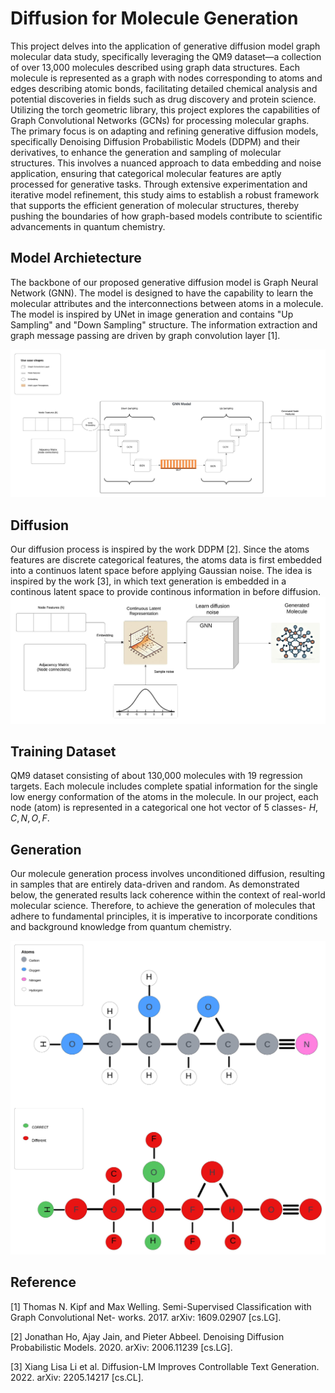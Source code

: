 # Diffusion for Molecule Generation

This project delves into the application of generative diffusion model graph molecular data study, specifically leveraging the QM9 dataset—a collection of over 13,000 molecules described using graph data structures. Each molecule is represented as a graph with nodes corresponding to atoms and edges describing atomic bonds, facilitating detailed chemical analysis and potential discoveries in fields such as drug discovery and protein science. 
Utilizing the torch geometric library, this project explores the capabilities of Graph Convolutional Networks (GCNs) for processing molecular graphs. The primary focus is on adapting and refining generative diffusion models, specifically Denoising Diffusion Probabilistic Models (DDPM) and their derivatives, to enhance the generation and sampling of molecular structures. This involves a nuanced approach to data embedding and noise application, ensuring that categorical molecular features are aptly processed for generative tasks. Through extensive experimentation and iterative model refinement, this study aims to establish a robust framework that supports the efficient generation of molecular structures, thereby pushing the boundaries of how graph-based models contribute to scientific advancements in quantum chemistry.


## Model Archietecture

The backbone of our proposed generative diffusion model is Graph Neural Network (GNN). The model is designed to have the capability to learn the molecular attributes and the interconnections between atoms in a molecule. The model is inspired by UNet in image generation and contains "Up Sampling" and "Down Sampling" structure. The information extraction and graph message passing are driven by graph convolution layer [1]. 

![Model architecture](figs/GNN_model_Diagram.jpeg)

## Diffusion
Our diffusion process is inspired by the work DDPM [2]. Since the atoms features are discrete categorical features, the atoms data is first embedded into a continuos latent space before applying Gaussian noise. The idea is inspired by the work [3], in which text generation is embedded in a continous latent space to provide continous information in before diffusion. 
![Diffusion Model](figs/Diffusion.jpeg)



## Training Dataset

QM9 dataset consisting of about 130,000 molecules with 19 regression targets. Each molecule includes complete spatial information for the single low energy conformation of the atoms in the molecule. In our project, each node (atom) is represented in a categorical one hot vector of 5 classes- $H,C,N,O,F$.

## Generation
Our molecule generation process involves unconditioned diffusion, resulting in samples that are entirely data-driven and random. As demonstrated below, the generated results lack coherence within the context of real-world molecular science. Therefore, to achieve the generation of molecules that adhere to fundamental principles, it is imperative to incorporate conditions and background knowledge from quantum chemistry.

![molecule](figs/molecule.jpeg)

## Reference
[1] Thomas N. Kipf and Max Welling. Semi-Supervised Classification with Graph Convolutional Net-
works. 2017. arXiv: 1609.02907 [cs.LG].

[2] Jonathan Ho, Ajay Jain, and Pieter Abbeel. Denoising Diffusion Probabilistic Models. 2020. arXiv:
2006.11239 [cs.LG].

[3] Xiang Lisa Li et al. Diffusion-LM Improves Controllable Text Generation. 2022. arXiv: 2205.14217
[cs.CL].

